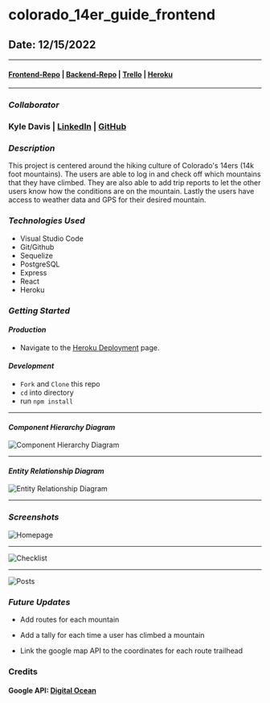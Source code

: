 # colorado_14er_guide_frontend

## Date: 12/15/2022

---

#### [Frontend-Repo](https://github.com/KyleDavis1985/colorado_14er_guide_frontend) | [Backend-Repo](https://github.com/KyleDavis1985/colorado_14er_guide_backend) | [Trello](https://trello.com/b/Hm8kE2Pi/fourteener) | [Heroku](https://whispering-wildwood-14718.herokuapp.com/)

---

### **_Collaborator_**

### Kyle Davis | [LinkedIn](https://www.linkedin.com/in/kyle-davis-c/) | [GitHub](https://github.com/KyleDavis1985)

### **_Description_**

This project is centered around the hiking culture of Colorado's 14ers (14k foot mountains). The users are able to log in and check off which mountains that they have climbed. They are also able to add trip reports to let the other users know how the conditions are on the mountain. Lastly the users have access to weather data and GPS for their desired mountain.

### **_Technologies Used_**

- Visual Studio Code
- Git/Github
- Sequelize
- PostgreSQL
- Express
- React
- Heroku

### **_Getting Started_**

#### _Production_

- Navigate to the [Heroku Deployment](https://student-registry-app.herokuapp.com/) page.

#### _Development_

- `Fork` and `Clone` this repo
- `cd` into directory
- run `npm install`

---

#### _Component Hierarchy Diagram_

![Component Hierarchy Diagram](https://i.imgur.com/6beQlpU.png)

---

#### _Entity Relationship Diagram_

![Entity Relationship Diagram](https://i.imgur.com/nJogjGC.png)

---

### **_Screenshots_**

![Homepage](https://i.imgur.com/tCTrfU5.png)

---

![Checklist](https://i.imgur.com/AAoUORd.png)

---

![Posts](https://i.imgur.com/cHX2w1Y.png)

### **_Future Updates_**

- Add routes for each mountain

- Add a tally for each time a user has climbed a mountain

- Link the google map API to the coordinates for each route trailhead

### Credits

#### Google API: [Digital Ocean](https://www.digitalocean.com/community/tutorials/how-to-integrate-the-google-maps-api-into-react-applications)
